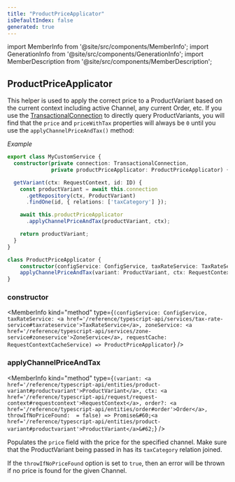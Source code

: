 ```yaml
---
title: "ProductPriceApplicator"
isDefaultIndex: false
generated: true
---
```

<!-- This file was generated from the Vendure source. Do not modify. Instead, re-run the "docs:build" script -->
import MemberInfo from '@site/src/components/MemberInfo';
import GenerationInfo from '@site/src/components/GenerationInfo';
import MemberDescription from '@site/src/components/MemberDescription';


## ProductPriceApplicator

<GenerationInfo sourceFile="packages/core/src/service/helpers/product-price-applicator/product-price-applicator.ts" sourceLine="41" packageName="@bb-vendure/core" />

This helper is used to apply the correct price to a ProductVariant based on the current context
including active Channel, any current Order, etc. If you use the <a href='/reference/typescript-api/data-access/transactional-connection#transactionalconnection'>TransactionalConnection</a> to
directly query ProductVariants, you will find that the `price` and `priceWithTax` properties will
always be `0` until you use the `applyChannelPriceAndTax()` method:

*Example*

```ts
export class MyCustomService {
  constructor(private connection: TransactionalConnection,
              private productPriceApplicator: ProductPriceApplicator) {}

  getVariant(ctx: RequestContext, id: ID) {
    const productVariant = await this.connection
      .getRepository(ctx, ProductVariant)
      .findOne(id, { relations: ['taxCategory'] });

    await this.productPriceApplicator
      .applyChannelPriceAndTax(productVariant, ctx);

    return productVariant;
  }
}
```

```ts title="Signature"
class ProductPriceApplicator {
    constructor(configService: ConfigService, taxRateService: TaxRateService, zoneService: ZoneService, requestCache: RequestContextCacheService)
    applyChannelPriceAndTax(variant: ProductVariant, ctx: RequestContext, order?: Order, throwIfNoPriceFound:  = false) => Promise<ProductVariant>;
}
```

<div className="members-wrapper">

### constructor

<MemberInfo kind="method" type={`(configService: ConfigService, taxRateService: <a href='/reference/typescript-api/services/tax-rate-service#taxrateservice'>TaxRateService</a>, zoneService: <a href='/reference/typescript-api/services/zone-service#zoneservice'>ZoneService</a>, requestCache: RequestContextCacheService) => ProductPriceApplicator`}   />


### applyChannelPriceAndTax

<MemberInfo kind="method" type={`(variant: <a href='/reference/typescript-api/entities/product-variant#productvariant'>ProductVariant</a>, ctx: <a href='/reference/typescript-api/request/request-context#requestcontext'>RequestContext</a>, order?: <a href='/reference/typescript-api/entities/order#order'>Order</a>, throwIfNoPriceFound:  = false) => Promise&#60;<a href='/reference/typescript-api/entities/product-variant#productvariant'>ProductVariant</a>&#62;`}   />

Populates the `price` field with the price for the specified channel. Make sure that
the ProductVariant being passed in has its `taxCategory` relation joined.

If the `throwIfNoPriceFound` option is set to `true`, then an error will be thrown if no
price is found for the given Channel.


</div>
